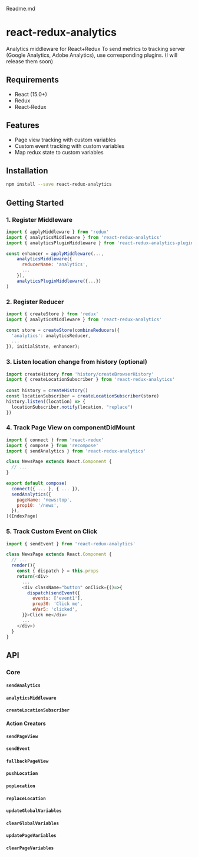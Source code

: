 Readme.md

# react-redux-analytics

Analytics middleware for React+Redux
To send metrics to tracking server (Google Analytics, Adobe Analytics), use corresponding plugins. (I will release them soon)

## Requirements
* React (15.0+)
* Redux 
* React-Redux 

## Features
* Page view tracking with custom variables
* Custom event tracking with custom variables
* Map redux state to custom variables

## Installation
```bash
npm install --save react-redux-analytics
```

## Getting Started
### 1. Register Middleware

```js
import { applyMiddleware } from 'redux'
import { analyticsMiddleware } from 'react-redux-analytics'
import { analyticsPluginMiddleware } from 'react-redux-analytics-plugin'

const enhancer = applyMiddleware(...,
    analyticsMiddleware({
      reducerName: 'analytics',
      ...
    }),
    analyticsPluginMiddleware({...})
)
```

### 2. Register Reducer
```js
import { createStore } from 'redux'
import { analyticsMiddleware } from 'react-redux-analytics'

const store = createStore(combineReducers({
  'analytics': analyticsReducer,
  ...
}), initialState, enhancer);
```

### 3. Listen location change from history  (optional)

```js
import createHistory from 'history/createBrowserHistory'
import { createLocationSubscriber } from 'react-redux-analytics'
 
const history = createHistory()
const locationSubscriber = createLocationSubscriber(store)
history.listen((location) => {
  locationSubscriber.notify(location, "replace")
})
```

### 4. Track Page View on componentDidMount
```js
import { connect } from 'react-redux'
import { compose } from 'recompose'
import { sendAnalytics } from 'react-redux-analytics'

class NewsPage extends React.Component {
  // ...
}

export default compose(
  connect({ ... }, { ... }),
  sendAnalytics({
    pageName: 'news:top',
    prop10: '/news',
  }),
)(IndexPage)
```

### 5. Track Custom Event on Click
```js
import { sendEvent } from 'react-redux-analytics'

class NewsPage extends React.Component {
  // ...
  render(){
    const { dispatch } = this.props
    return(<div>
      ...
      <div className="button" onClick={()=>{
        dispatch(sendEvent({
          events: ['event1'],
          prop30: 'Click me',
          eVar5: 'clicked',
      }}>Click me</div>
      ...
    </div>)
  }
}
```

## API
### Core

#### `sendAnalytics`

#### `analyticsMiddleware`

#### `createLocationSubscriber`

#### Action Creators
#### `sendPageView`
#### `sendEvent`
#### `fallbackPageView`
#### `pushLocation`
#### `popLocation`
#### `replaceLocation`
#### `updateGlobalVariables`
#### `clearGlobalVariables`
#### `updatePageVariables`
#### `clearPageVariables`


